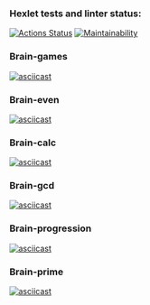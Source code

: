 ### Hexlet tests and linter status:
[![Actions Status](https://github.com/Nastya-mel/frontend-project-44/actions/workflows/hexlet-check.yml/badge.svg)](https://github.com/Nastya-mel/frontend-project-44/actions)
[![Maintainability](https://api.codeclimate.com/v1/badges/ae1be894d50702067f60/maintainability)](https://codeclimate.com/github/Nastya-mel/frontend-project-44/maintainability)

### Brain-games

[![asciicast](https://asciinema.org/a/BNdMPTlSdjZiqVoT5srhalacK.svg)](https://asciinema.org/a/BNdMPTlSdjZiqVoT5srhalacK)

### Brain-even

[![asciicast](https://asciinema.org/a/7aaeo3gwoUbrImt8atCRdBVi1.svg)](https://asciinema.org/a/7aaeo3gwoUbrImt8atCRdBVi1)

### Brain-calc

[![asciicast](https://asciinema.org/a/IiUSoIthhf6u9r7o6OJqrwuwa.svg)](https://asciinema.org/a/IiUSoIthhf6u9r7o6OJqrwuwa)

### Brain-gcd

[![asciicast](https://asciinema.org/a/nniY4yZQuUEM9apLbpZ6vNlEU.svg)](https://asciinema.org/a/nniY4yZQuUEM9apLbpZ6vNlEU)

### Brain-progression

[![asciicast](https://asciinema.org/a/sxjTAxWRBSZh4qVVgWN2ECZHm.svg)](https://asciinema.org/a/sxjTAxWRBSZh4qVVgWN2ECZHm)

### Brain-prime

[![asciicast](https://asciinema.org/a/fJzMFLVQsbn6epn9zeC03NVOU.svg)](https://asciinema.org/a/fJzMFLVQsbn6epn9zeC03NVOU)